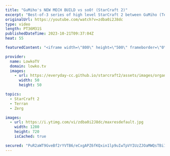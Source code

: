 ```yaml
---
title: "GuMiho's NEW MECH BUILD vs soO! (StarCraft 2)"
excerpt: "Best-of-3 series of high level StarCraft 2 between GuMiho (Terran) and soO (Zerg). This series was played as part of the GSL Code S season 3, 2023 just earlier this week. In this match GuMiho decides to bring out the Cyclone, a lot of Cyclones! Support my work: https://patreon.com/lowkotv Lowko Merch:"
originalUrl: https://youtube.com/watch?v=zdba0i2J8dc
type: video
length: PT36M31S
publishedDateTime: 2023-10-21T09:37:04Z
heat: 55

featuredContent: "<iframe width=\"800\" height=\"500\" frameborder=\"0\" src=\"https://www.youtube.com/embed/zdba0i2J8dc\" allow=\"accelerometer; autoplay; encrypted-media; gyroscope; picture-in-picture\" allowfullscreen></iframe>"

provider:
  name: LowkoTV
  domain: lowko.tv
  images:
    - url: https://everyday-cc.github.io/starcraft2/assets/images/organizations/lowko.tv-50x50.jpg
      width: 50
      height: 50

topics:
  - StarCraft 2
  - Terran
  - Zerg

images:
  - url: https://i.ytimg.com/vi/zdba0i2J8dc/maxresdefault.jpg
    width: 1280
    height: 720
    isCached: true

secured: "PuR2aWT9GveBf2rYVTB6/eCxgAPZ6fKQxin1lp9uIwTpVYIUzZJOaMWQsTBi1+l8pjCorUT51u45URjoIF5QTDRKtKRao05ZvzSTZ3xgp7E5xF/LRKODPHmGo0PB3bWmbQhC4elCYkTkYKaCdw1a74OMnzPggyqEjVNpN9PrUDdIS89mqT3el1ens487D/AQo2VGfAPt5/60f2LmOukxUflN1Z9B6+GvbmQUuGiewQQ92uF53nhMW502QITU0cTl/NL3ofbxHHSTUHf0Z83gFek4ZF5AK1C0mz6SiuEgz8f8sr7ukcFqkpLK48SYeHgHL6JrEKr3RvvKwzl1hG5S73mMJjfAwApTqJaVce7kTfNQ1Y63kBVezSKHiuVVCme55Z885oLmx9KqL9fzFuSz3dinrbl3sm6APKgiAlNO5os=;V70id4EMekxXENbn6Tat9Q=="
---
```


